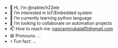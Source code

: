 - 👋 Hi, I’m @nabtech22ele
- 👀 I’m interested in IoT/Embedded system
- 🌱 I’m currently learning python language
- 💞️ I’m looking to collaborate on automation projects
- 📫 How to reach me :nasiraminubala65@gmail.com
- 😄 Pronouns: ...
- ⚡ Fun fact: ...

<!---
nabtech22ele/nabtech22ele is a ✨ special ✨ repository because its `README.md` (this file) appears on your GitHub profile.
You can click the Preview link to take a look at your changes.
--->
